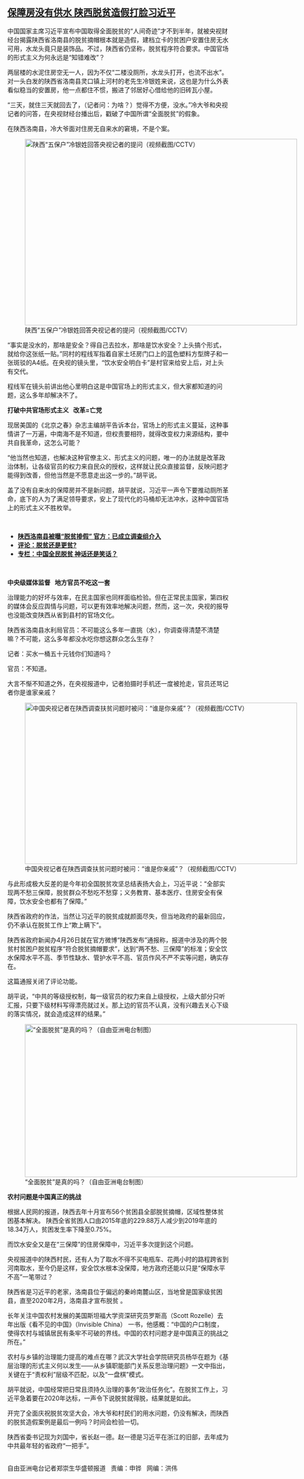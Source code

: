 <!--1619642043000-->
[保障房没有供水  陕西脱贫造假打脸习近平](https://www.rfa.org/mandarin/yataibaodao/shehui/rc-04282021125213.html)
------

<p></p><p>中国国家主席习近平宣布中国取得全面脱贫的“人间奇迹”才不到半年，就被央视财经台揭露陕西省洛南县的脱贫摘帽根本就是造假，建档立卡的贫困户安置住房无水可用，水龙头竟只是装饰品。不过，陕西省仍坚称，脱贫程序符合要求。中国官场的形式主义为何永远是“知错难改”？</p><p>两层楼的水泥住房空无一人，因为不仅“二楼没厕所，水龙头打开，也流不出水”。对一头白发的陕西省洛南县灵口镇上河村的老先生冷银姓来说，这也是为什么外表看似稳当的安置房，他一点都住不惯，搬进了邻居好心借给他的旧砖瓦小屋。</p><p>“三天，就住三天就回去了，（记者问：为啥？）觉得不方便，没水。”冷大爷和央视记者的问答，在央视财经台播出后，戳破了中国所谓“全面脱贫”的假象。</p><p>在陕西洛南县，冷大爷面对住房无自来水的窘境，不是个案。</p><p><figure class="image-richtext image-inline captioned" style="width:620px;"><img alt="陕西“五保户”冷银姓回答央视记者的提问（视频截图/CCTV）" height="424" src="https://www.rfa.org/mandarin/yataibaodao/shehui/rc-04282021125213.html/rc0428a.jpg/@@images/d37b5bbd-0aa9-4e90-93fa-c699a38bfe7f.jpeg" title="rc0428a.jpg" width="620"/><figcaption class="image-caption">陕西“五保户”冷银姓回答央视记者的提问（视频截图/CCTV）</figcaption><small></small></figure></p><p>“事实是没水的，那啥是安全？得自己去拉水，那啥是饮水安全？上头搞个形式，就给你这张纸一贴。”同村的程线军指着自家土坯房门口上的蓝色塑料方型牌子和一张斑驳的A4纸。在央视的镜头里，“饮水安全明白卡”是村官来给安上后，对上头有交代。</p><p>程线军在镜头前讲出他心里明白这是中国官场上的形式主义，但大家都知道的问题，这么多年却解决不了。</p><p><strong>打破中共官场形式主义</strong><strong>  </strong><strong> </strong><strong>改革</strong><strong>=</strong><strong>亡党</strong></p><p>现居美国的《北京之春》杂志主编胡平告诉本台，官场上的形式主义蔓延，这种事情讲了一万遍，中南海不是不知道，但权责要相符，就得改变权力来源结构，要中共自我革命，这怎么可能？</p><p>“他当然也知道，也解决这种官僚主义、形式主义的问题，唯一的办法就是改革政治体制，让各级官员的权力来自民众的授权，这样就让民众直接监督，反映问题才能得到改善，但他当然是不愿意走出这一步的。”胡平说。</p><p>盖了没有自来水的保障房并不是新问题，胡平就说，习近平一声令下要推动厕所革命，底下的人为了满足领导要求，安上了现代化的马桶却无法冲水，这种中国官场上的形式主义不胜枚举。</p><p><br/></p><ul><li><a href="https://www.rfa.org/mandarin/Xinwen/9-04242021135419.html"><strong>陕西洛南县被曝“脱贫掺假” 官方：已成立调查组介入</strong></a></li><li><strong><a href="https://www.rfa.org/mandarin/pinglun/weijingsheng/wjs-03052021104209.html">评论：脱贫还是更贫?</a></strong></li><li><strong><a href="https://www.rfa.org/mandarin/zhuanlan/5468560967098bdd8bf4/talk-03052021141230.html">专栏：中国全民脱贫 神话还是笑话？</a></strong></li></ul><p><br/></p><p><strong>中央级媒体监督</strong><strong>   </strong><strong>地方官员不吃这一套</strong></p><p>治理能力的好坏与效率，在民主国家也同样面临检验。但在正常民主国家，第四权的媒体会反应舆情与问题，可以更有效率地解决问题，然而，这一次，央视的报导也没能改变陕西从省到县村的官场文化。</p><p>陕西省洛南县水利局官员：不可能这么多年一直挑（水），你调查得清楚不清楚嘛？不可能，这么多年都没水吃你想这群众怎么生存？</p><p>记者：买水一桶五十元钱你们知道吗？</p><p>官员：不知道。</p><p>大言不惭不知道之外，在央视报道中，记者拍摄时手机还一度被抢走，官员还骂记者你是谁家亲戚？</p><p><figure class="image-richtext image-inline captioned" style="width:620px;"><img alt="中国央视记者在陕西调查扶贫问题时被问：“谁是你亲戚”？（视频截图/CCTV）" height="367" src="https://www.rfa.org/mandarin/yataibaodao/shehui/rc-04282021125213.html/rc0428.jpg/@@images/385e5dc9-1e36-4b94-8f4d-72a27b654b6f.jpeg" title="rc0428.jpg" width="620"/><figcaption class="image-caption">中国央视记者在陕西调查扶贫问题时被问：“谁是你亲戚”？（视频截图/CCTV）</figcaption><small></small></figure></p><p>与此形成极大反差的是今年初全国脱贫攻坚总结表扬大会上，习近平说：“全部实现两不愁三保障，脱贫群众不愁吃不愁穿；义务教育、基本医疗、住房安全有保障，饮水安全也都有了保障。”</p><p>陕西省政府的作法，当然让习近平的脱贫成就颜面尽失，但当地政府的最新回应，仍不承认在脱贫工作上“欺上瞒下”。</p><p>陕西省政府新闻办4月26日就在官方微博“陕西发布”通报称，报道中涉及的两个脱贫村贫困户脱贫程序“符合脱贫摘帽要求”，达到“两不愁、三保障”的标准；安全饮水保障水平不高、季节性缺水、管护水平不高、官员作风不严不实等问题，确实存在。</p><p>这篇通报关闭了评论功能。</p><p>胡平说，“中共的等级授权制，每一级官员的权力来自上级授权，上级大部分只听汇报，只要下级材料写得漂亮就过关。那上边的官员不认真，没有兴趣去关心下级的落实情况，就会造成这样的结果。”</p><p><figure class="image-richtext image-inline captioned" style="width:620px;"><img alt="“全面脱贫”是真的吗？（自由亚洲电台制图）" height="348" src="https://www.rfa.org/mandarin/yataibaodao/shehui/rc-04282021125213.html/rc0428c.jpg/@@images/dc576b00-741c-4650-8126-9752e0ce9c84.jpeg" title="rc0428c.jpg" width="620"/><figcaption class="image-caption">“全面脱贫”是真的吗？（自由亚洲电台制图）</figcaption><small></small></figure></p><p><strong>农村问题是中国真正的挑战</strong></p><p>根据人民网的报道，陕西去年十月宣布56个贫困县全部脱贫摘帽，区域性整体贫困基本解决。 陕西全省贫困人口由2015年底的229.88万人减少到2019年底的18.34万人，贫困发生率下降至0.75%。</p><p>而饮水安全又是在“三保障”的住房保障中，习近平多次提到这个问题。</p><p>央视报道中的陕西村民，还有人为了取水不得不买电瓶车、花两小时的路程跨省到河南取水，至今仍是这样，安全饮水根本没保障，地方政府还能以只是“保障水平不高”一笔带过？</p><p>陕西省是习近平的老家，洛南县位于偏远的秦岭南麓山区，当地曾是国家级贫困县，直至2020年2月，洛南县才宣布脱贫 。</p><p>长年关注中国农村发展的美国斯坦福大学资深研究员罗斯高（Scott Rozelle）去年出版《看不见的中国》（Invisible China） 一书，他感概：“中国的户口制度，使得农村与城镇居民有条牢不可破的界线。中国的农村问题才是中国真正的挑战之所在。”</p><p>农村与乡镇的治理能力提高的难点在哪？<span><span>武汉大学社会学</span></span><span>院研究员</span>杨华在题为《基层治理的形式主义何以发生——从乡镇职能部门关系反思治理问题》一文中指出，关键在于“责权利”层级不匹配，以及“一盘棋”模式。</p><p>胡平就说，中国经常把日常且须持久治理的事务“政治任务化”。在脱贫工作上，习近平急着要在2020年达标，一声令下说脱贫就得脱，结果就是如此。</p><p>开完了全面庆祝脱贫攻坚大会，冷大爷和村民们的用水问题，仍没有解决，而陕西的脱贫造假案例是最后一例吗？时间会检验一切。</p><p>陕西省委书记现为刘国中，省长赵一德。赵一德是习近平在浙江的旧部，去年成为中共最年轻的省政府“一把手”。</p><p><br/>自由亚洲电台记者郑崇生华盛顿报道   责编：申铧   网编：洪伟</p>
